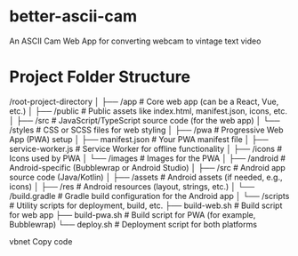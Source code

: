 # better-ascii-cam
An ASCII Cam Web App for converting webcam to vintage text video

# Project Folder Structure

/root-project-directory │ ├── /app # Core web app (can be a React, Vue, etc.) │ ├── /public # Public assets like index.html, manifest.json, icons, etc. │ ├── /src # JavaScript/TypeScript source code (for the web app) │ └── /styles # CSS or SCSS files for web styling │ ├── /pwa # Progressive Web App (PWA) setup │ ├── manifest.json # Your PWA manifest file │ ├── service-worker.js # Service Worker for offline functionality │ ├── /icons # Icons used by PWA │ └── /images # Images for the PWA │ ├── /android # Android-specific (Bubblewrap or Android Studio) │ ├── /src # Android app source code (Java/Kotlin) │ ├── /assets # Android assets (if needed, e.g., icons) │ ├── /res # Android resources (layout, strings, etc.) │ └── /build.gradle # Gradle build configuration for the Android app │ └── /scripts # Utility scripts for deployment, build, etc. ├── build-web.sh # Build script for web app ├── build-pwa.sh # Build script for PWA (for example, Bubblewrap) └── deploy.sh # Deployment script for both platforms

vbnet
Copy code
